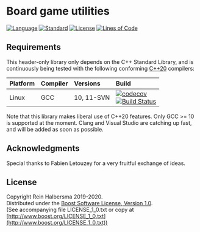 # Board game utilities

[![Language](https://img.shields.io/badge/language-C++-blue.svg)](https://isocpp.org/)
[![Standard](https://img.shields.io/badge/c%2B%2B-20-blue.svg)](https://en.wikipedia.org/wiki/C%2B%2B#Standardization)
[![License](https://img.shields.io/badge/license-Boost-blue.svg)](https://opensource.org/licenses/BSL-1.0)
[![Lines of Code](https://tokei.rs/b1/github/rhalbersma/tabula?category=code)](https://github.com/rhalbersma/tabula)

## Requirements

This header-only library only depends on the C++ Standard Library, and is continuously being tested with the following conforming [C++20](http://www.open-std.org/jtc1/sc22/wg21/prot/14882fdis/n4860.pdf) compilers:

| Platform | Compiler | Versions | Build |
| :------- | :------- | :------- | :---- |
| Linux    | GCC            | 10, 11-SVN | [![codecov](https://codecov.io/gh/rhalbersma/tabula/branch/master/graph/badge.svg)](https://codecov.io/gh/rhalbersma/tabula) <br> [![Build Status](https://travis-ci.org/rhalbersma/tabula.svg)](https://travis-ci.org/rhalbersma/tabula) |

Note that this library makes liberal use of C++20 features. Only GCC >= 10 is supported at the moment. Clang and Visual Studio are catching up fast, and will be added as soon as possible.

## Acknowledgments

Special thanks to Fabien Letouzey for a very fruitful exchange of ideas.

## License

Copyright Rein Halbersma 2019-2020.  
Distributed under the [Boost Software License, Version 1.0](http://www.boost.org/users/license.html).  
(See accompanying file LICENSE_1_0.txt or copy at [http://www.boost.org/LICENSE_1_0.txt](http://www.boost.org/LICENSE_1_0.txt))
